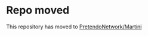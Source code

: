 # Repo moved
This repository has moved to [PretendoNetwork/Martini](https://github.com/PretendoNetwork/Martini)
